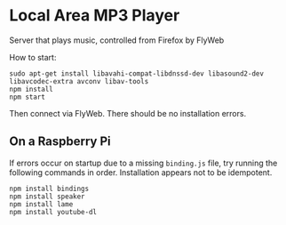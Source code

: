 # Local Area MP3 Player

Server that plays music, controlled from Firefox by FlyWeb

How to start:

```
sudo apt-get install libavahi-compat-libdnssd-dev libasound2-dev libavcodec-extra avconv libav-tools
npm install
npm start
```

Then connect via FlyWeb. There should be no installation errors.

## On a Raspberry Pi

If errors occur on startup due to a missing `binding.js` file, try running the following commands in order. Installation appears not to be idempotent.

```
npm install bindings
npm install speaker
npm install lame
npm install youtube-dl
```
